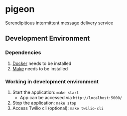 # pigeon
Serendipitious intermittent message delivery service

## Development Environment

### Dependencies
1. [Docker](https://www.docker.com/) needs to be installed
2. [Make](https://www.gnu.org/software/make/) needs to be installed

### Working in development environment
1. Start the application: `make start`
    - App can be accessed via `http://localhost:5000/`
2. Stop the application: `make stop`
3. Access Twilio cli (optional): `make twilio-cli`
